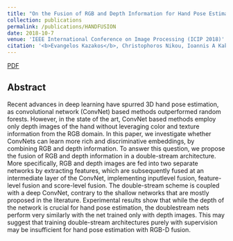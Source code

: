 ```yaml
---
title: "On the Fusion of RGB and Depth Information for Hand Pose Estimation"
collection: publications
permalink: /publications/HANDFUSION
date: 2018-10-7
venue: 'IEEE International Conference on Image Processing (ICIP 2018)'
citation: '<b>Evangelos Kazakos</b>, Christophoros Nikou, Ioannis A Kakadiaris. <i>IEEE International Conference on Image Processing</i>. <b>ICIP 2018</b>.'
---
```

[PDF](https://ekazakos.github.io/files/rgbd_fusion_handpose_Kazakos_ICIP_2018.pdf)

## Abstract
Recent advances in deep learning have spurred 3D hand pose
estimation, as convolutional network (ConvNet) based methods
outperformed random forests. However, in the state of
the art, ConvNet based methods employ only depth images
of the hand without leveraging color and texture information
from the RGB domain. In this paper, we investigate
whether ConvNets can learn more rich and discriminative embeddings,
by combining RGB and depth information. To answer
this question, we propose the fusion of RGB and depth
information in a double-stream architecture. More specifically,
RGB and depth images are fed into two separate networks
by extracting features, which are subsequently fused
at an intermediate layer of the ConvNet, implementing inputlevel
fusion, feature-level fusion and score-level fusion. The
double-stream scheme is coupled with a deep ConvNet, contrary
to the shallow networks that are mostly proposed in the
literature. Experimental results show that while the depth of
the network is crucial for hand pose estimation, the doublestream
nets perform very similarly with the net trained only
with depth images. This may suggest that training double-stream
architectures purely with supervision may be insufficient
for hand pose estimation with RGB-D fusion.
